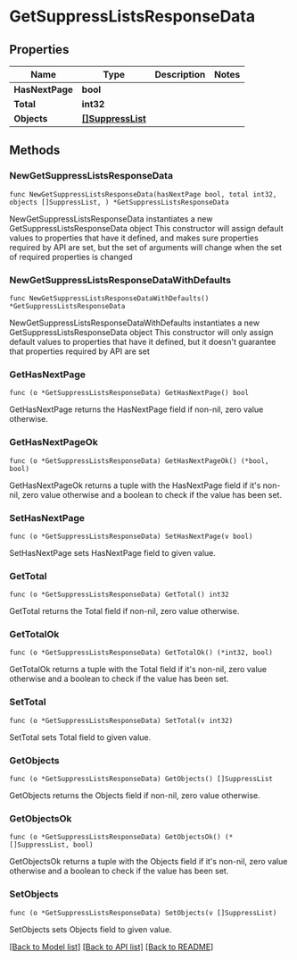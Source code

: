 # GetSuppressListsResponseData

## Properties

Name | Type | Description | Notes
------------ | ------------- | ------------- | -------------
**HasNextPage** | **bool** |  | 
**Total** | **int32** |  | 
**Objects** | [**[]SuppressList**](SuppressList.md) |  | 

## Methods

### NewGetSuppressListsResponseData

`func NewGetSuppressListsResponseData(hasNextPage bool, total int32, objects []SuppressList, ) *GetSuppressListsResponseData`

NewGetSuppressListsResponseData instantiates a new GetSuppressListsResponseData object
This constructor will assign default values to properties that have it defined,
and makes sure properties required by API are set, but the set of arguments
will change when the set of required properties is changed

### NewGetSuppressListsResponseDataWithDefaults

`func NewGetSuppressListsResponseDataWithDefaults() *GetSuppressListsResponseData`

NewGetSuppressListsResponseDataWithDefaults instantiates a new GetSuppressListsResponseData object
This constructor will only assign default values to properties that have it defined,
but it doesn't guarantee that properties required by API are set

### GetHasNextPage

`func (o *GetSuppressListsResponseData) GetHasNextPage() bool`

GetHasNextPage returns the HasNextPage field if non-nil, zero value otherwise.

### GetHasNextPageOk

`func (o *GetSuppressListsResponseData) GetHasNextPageOk() (*bool, bool)`

GetHasNextPageOk returns a tuple with the HasNextPage field if it's non-nil, zero value otherwise
and a boolean to check if the value has been set.

### SetHasNextPage

`func (o *GetSuppressListsResponseData) SetHasNextPage(v bool)`

SetHasNextPage sets HasNextPage field to given value.


### GetTotal

`func (o *GetSuppressListsResponseData) GetTotal() int32`

GetTotal returns the Total field if non-nil, zero value otherwise.

### GetTotalOk

`func (o *GetSuppressListsResponseData) GetTotalOk() (*int32, bool)`

GetTotalOk returns a tuple with the Total field if it's non-nil, zero value otherwise
and a boolean to check if the value has been set.

### SetTotal

`func (o *GetSuppressListsResponseData) SetTotal(v int32)`

SetTotal sets Total field to given value.


### GetObjects

`func (o *GetSuppressListsResponseData) GetObjects() []SuppressList`

GetObjects returns the Objects field if non-nil, zero value otherwise.

### GetObjectsOk

`func (o *GetSuppressListsResponseData) GetObjectsOk() (*[]SuppressList, bool)`

GetObjectsOk returns a tuple with the Objects field if it's non-nil, zero value otherwise
and a boolean to check if the value has been set.

### SetObjects

`func (o *GetSuppressListsResponseData) SetObjects(v []SuppressList)`

SetObjects sets Objects field to given value.



[[Back to Model list]](../README.md#documentation-for-models) [[Back to API list]](../README.md#documentation-for-api-endpoints) [[Back to README]](../README.md)


